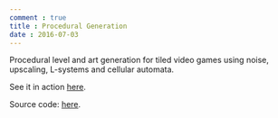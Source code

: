 ```yaml
---
comment : true
title : Procedural Generation
date : 2016-07-03
---
```


Procedural level and art generation for tiled video games using noise, upscaling, L-systems and cellular automata.

<!--more-->
See it in action [here](proc-play/).  

Source code: [here](https://www.github.com/Luca-spopo/proc-play).